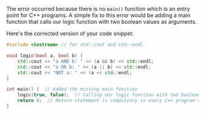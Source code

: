 The error occurred because there is no `main()` function which is an entry point for C++ programs. A simple fix to this error would be adding a main function that calls our logic function with two boolean values as arguments. 

Here's the corrected version of your code snippet:
```cpp
#include <iostream> // for std::cout and std::endl

void logic(bool a, bool b) {
    std::cout << "a AND b: " << (a && b) << std::endl;
    std::cout << "a OR b: " << (a || b) << std::endl;
    std::cout << "NOT a: " << !a << std::endl;
}

int main() {  // Added the missing main function
    logic(true, false);  // Calling our logic function with two boolean values
    return 0;  // Return statement is compulsory in every C++ program's main function. It can be just 0 or any other integer as per standard coding guidelines.
}
```

